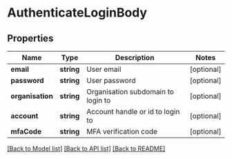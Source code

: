 # AuthenticateLoginBody

## Properties

 Name             | Type       | Description                        | Notes      
------------------|------------|------------------------------------|------------
 **email**        | **string** | User email                         | [optional] 
 **password**     | **string** | User password                      | [optional] 
 **organisation** | **string** | Organisation subdomain to login to | [optional] 
 **account**      | **string** | Account handle or id to login to   | [optional] 
 **mfaCode**      | **string** | MFA verification code              | [optional] 

[[Back to Model list]](../../README.md#documentation-for-models) [[Back to API list]](../../README.md#documentation-for-api-endpoints) [[Back to README]](../../README.md)

